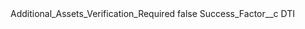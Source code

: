 <?xml version="1.0" encoding="UTF-8"?>
<CustomMetadata xmlns="http://soap.sforce.com/2006/04/metadata" xmlns:xsi="http://www.w3.org/2001/XMLSchema-instance" xmlns:xsd="http://www.w3.org/2001/XMLSchema">
    <label>Additional_Assets_Verification_Required</label>
    <protected>false</protected>
    <values>
        <field>Success_Factor__c</field>
        <value xsi:type="xsd:string">DTI</value>
    </values>
</CustomMetadata>
